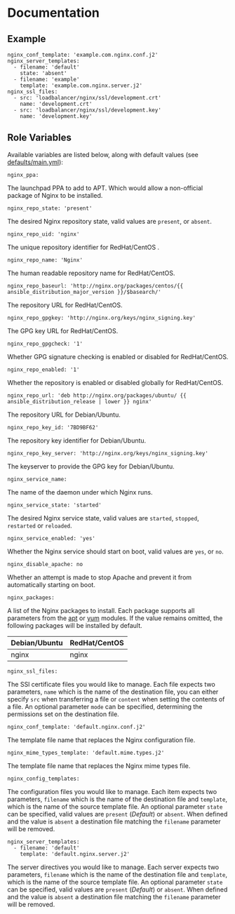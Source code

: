 # Documentation

## Example

```
nginx_conf_template: 'example.com.nginx.conf.j2'
nginx_server_templates:
  - filename: 'default'
    state: 'absent'
  - filename: 'example'
    template: 'example.com.nginx.server.j2'
nginx_ssl_files:
  - src: 'loadbalancer/nginx/ssl/development.crt'
    name: 'development.crt'
  - src: 'loadbalancer/nginx/ssl/development.key'
    name: 'development.key'
```

## Role Variables

Available variables are listed below, along with default values (see [defaults/main.yml](/defaults/main.yml)):

```
nginx_ppa:
```

The launchpad PPA to add to APT. Which would allow a non-official package of Nginx to be installed.

```
nginx_repo_state: 'present'
```

The desired Nginx repository state, valid values are `present`, or `absent`.

```
nginx_repo_uid: 'nginx'
```

The unique repository identifier for RedHat/CentOS .

```
nginx_repo_name: 'Nginx'
```

The human readable repository name for RedHat/CentOS.

```
nginx_repo_baseurl: 'http://nginx.org/packages/centos/{{ ansible_distribution_major_version }}/$basearch/'
```

The repository URL for RedHat/CentOS.

```
nginx_repo_gpgkey: 'http://nginx.org/keys/nginx_signing.key'
```

The GPG key URL for RedHat/CentOS.

```
nginx_repo_gpgcheck: '1'
```

Whether GPG signature checking is enabled or disabled for RedHat/CentOS.

```
nginx_repo_enabled: '1'
```

Whether the repository is enabled or disabled globally for RedHat/CentOS.

```
nginx_repo_url: 'deb http://nginx.org/packages/ubuntu/ {{ ansible_distribution_release | lower }} nginx'
```

The repository URL for Debian/Ubuntu.

```
nginx_repo_key_id: '7BD9BF62'
```

The repository key identifier for Debian/Ubuntu.

```
nginx_repo_key_server: 'http://nginx.org/keys/nginx_signing.key'
```

The keyserver to provide the GPG key for Debian/Ubuntu.

```
nginx_service_name:
```

The name of the daemon under which Nginx runs.

```
nginx_service_state: 'started'
```

The desired Nginx service state, valid values are `started`, `stopped`, `restarted` or `reloaded`.

```
nginx_service_enabled: 'yes'
```

Whether the Nginx service should start on boot, valid values are `yes`, or `no`.

```
nginx_disable_apache: no
```

Whether an attempt is made to stop Apache and prevent it from automatically starting on boot. 

```
nginx_packages:
```

A list of the Nginx packages to install. Each package supports all parameters from the
[apt](http://docs.ansible.com/ansible/apt_module.html) or [yum](http://docs.ansible.com/ansible/yum_module.html) modules.
If the value remains omitted, the following packages will be installed by default.

| Debian/Ubuntu          | RedHat/CentOS           |
| :--------------------- | :---------------------- |
| nginx                  | nginx                   |

```
nginx_ssl_files:
```

The SSl certificate files you would like to manage. Each file expects two parameters, `name` which is the
name of the destination file, you can either specify `src` when transferring a file or `content` when
setting the contents of a file. An optional parameter `mode` can be specified, determining the permissions
set on the destination file.

```
nginx_conf_template: 'default.nginx.conf.j2'
```

The template file name that replaces the Nginx configuration file.

```
nginx_mime_types_template: 'default.mime.types.j2'
```

The template file name that replaces the Nginx mime types file.

```
nginx_config_templates:
```

The configuration files you would like to manage. Each item expects two parameters, `filename` which is the
name of the destination file and `template`, which is the name of the source template file. An optional
parameter `state` can be specified, valid values are `present` (*Default*) or `absent`. When defined and the value is
`absent` a destination file matching the `filename` parameter will be removed.

```
nginx_server_templates:
  - filename: 'default'
    template: 'default.nginx.server.j2'
```

The server directives you would like to manage. Each server expects two parameters, `filename` which is the
name of the destination file and `template`, which is the name of the source template file. An optional
parameter `state` can be specified, valid values are `present` (*Default*) or `absent`. When defined and the value is
`absent` a destination file matching the `filename` parameter will be removed.